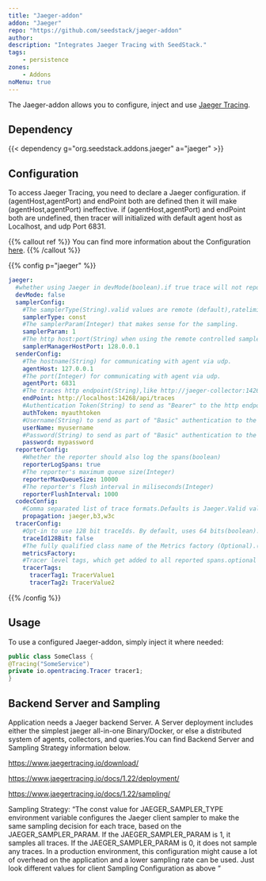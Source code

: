 ```yaml
---
title: "Jaeger-addon"
addon: "Jaeger"
repo: "https://github.com/seedstack/jaeger-addon"
author:  
description: "Integrates Jaeger Tracing with SeedStack."
tags:
    - persistence
zones:
    - Addons
noMenu: true    
---
```


The Jaeger-addon allows you to configure, inject and use [Jaeger Tracing](https://www.jaegertracing.io/docs/1.25/getting-started/).<!--more-->

## Dependency

{{< dependency g="org.seedstack.addons.jaeger" a="jaeger" >}}

## Configuration

To access Jaeger Tracing, you need to declare a Jaeger configuration. if (agentHost,agentPort) and endPoint both are defined then it will make (agentHost,agentPort) ineffective. if (agentHost,agentPort) and endPoint both are undefined, then tracer will initialized with default agent host as Localhost, and udp Port 6831.

{{% callout ref %}}
You can find more information about the Configuration [here](https://github.com/jaegertracing/jaeger-client-java/tree/master/jaeger-core#configuration-via-environment).
{{% /callout %}}

{{% config p="jaeger" %}}
```yaml
jaeger:
  #whether using Jaeger in devMode(boolean).if true trace will not reported to backend Server
  devMode: false
  samplerConfig: 
    #The samplerType(String).valid values are remote (default),ratelimiting, probabilistic,const.
    samplerType: const
    #The samplerParam(Integer) that makes sense for the sampling. 
    samplerParam: 1
    #The http host:port(String) when using the remote controlled sampler.
    samplerManagerHostPort: 128.0.0.1    
  senderConfig:
    #The hostname(String) for communicating with agent via udp.
    agentHost: 127.0.0.1
    #The port(Integer) for communicating with agent via udp.
    agentPort: 6831
    #The traces http endpoint(String),like http://jaeger-collector:14268/api/traces.
    endPoint: http://localhost:14268/api/traces
    #Authentication Token(String) to send as "Bearer" to the http endpoint.
    authToken: myauthtoken
    #Username(String) to send as part of "Basic" authentication to the http endpoint.
    userName: myusername
    #Password(String) to send as part of "Basic" authentication to the endpoint.
    password: mypassword 
  reporterConfig:
    #Whether the reporter should also log the spans(boolean)
    reporterLogSpans: true
    #The reporter's maximum queue size(Integer)
    reporterMaxQueueSize: 10000
    #The reporter's flush interval in miliseconds(Integer)
    reporterFlushInterval: 1000
  codecConfig:
    #Comma separated list of trace formats.Defaults is Jaeger.Valid values are jaeger,b3,w3c
    propagation: jaeger,b3,w3c
  tracerConfig:
    #Opt-in to use 128 bit traceIds. By default, uses 64 bits(boolean).
    traceId128Bit: false
    #The fully qualified class name of the Metrics factory (Optional).(Class<? extends io.jaegertracing.spi.MetricsFactory>)
    metricsFactory:
    #Tracer level tags, which get added to all reported spans.optional
    tracerTags:
      tracerTag1: TracerValue1
      tracerTag2: TracerValue2
```
{{% /config %}}

## Usage

To use a configured Jaeger-addon, simply inject it where needed:

```java
public class SomeClass { 
@Tracing("SomeService") 
private io.opentracing.Tracer tracer1; 
} 
```



## Backend Server and Sampling


Application needs a Jaeger backend Server. A Server deployment includes either the simplest jaeger all-in-one Binary/Docker, or else a distributed system of agents, collectors, and queries.You can find Backend Server and Sampling Strategy information below. 

https://www.jaegertracing.io/download/
 
https://www.jaegertracing.io/docs/1.22/deployment/

https://www.jaegertracing.io/docs/1.22/sampling/
 
Sampling Strategy:  “The const value for JAEGER_SAMPLER_TYPE environment variable configures the Jaeger client sampler to make the same sampling decision for each trace, based on the JAEGER_SAMPLER_PARAM. If the JAEGER_SAMPLER_PARAM is 1, it samples all traces. If the JAEGER_SAMPLER_PARAM is 0, it does not sample any traces. In a production environment, this configuration might cause a lot of overhead on the application and a lower sampling rate can be used. Just look different values for client Sampling Configuration as above “

